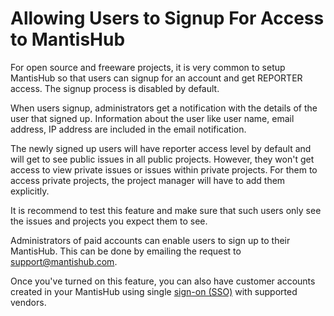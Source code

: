 # Allowing Users to Signup For Access to MantisHub

For open source and freeware projects, it is very common to setup MantisHub so that users can signup for an account and get REPORTER access. The signup process is disabled by default.

When users signup, administrators get a notification with the details of the user that signed up. Information about the user like user name, email address, IP address are included in the email notification.

The newly signed up users will have reporter access level by default and will get to see public issues in all public projects.  However, they won't get access to view private issues or issues within private projects.  For them to access private projects, the project manager will have to add them explicitly.

It is recommend to test this feature and make sure that such users only see the issues and projects you expect them to see.

Administrators of paid accounts can enable users to sign up to their MantisHub. This can be done by emailing the request to support@mantishub.com.

Once you've turned on this feature, you can also have customer accounts created in your MantisHub using single [sign-on (SSO)](/plug_ins/config_authhub) with supported vendors.



